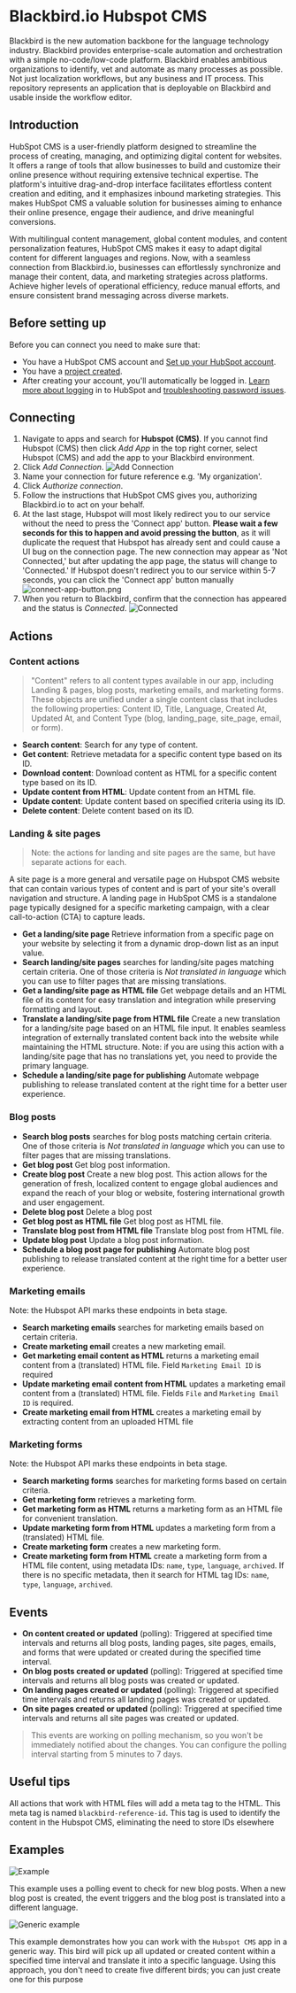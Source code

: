 # Blackbird.io Hubspot CMS

Blackbird is the new automation backbone for the language technology industry. Blackbird provides enterprise-scale automation and orchestration with a simple no-code/low-code platform. Blackbird enables ambitious organizations to identify, vet and automate as many processes as possible. Not just localization workflows, but any business and IT process. This repository represents an application that is deployable on Blackbird and usable inside the workflow editor.

## Introduction

<!-- begin docs -->

HubSpot CMS is a user-friendly platform designed to streamline the process of creating, managing, and optimizing digital content for websites. It offers a range of tools that allow businesses to build and customize their online presence without requiring extensive technical expertise. The platform's intuitive drag-and-drop interface facilitates effortless content creation and editing, and it emphasizes inbound marketing strategies. This makes HubSpot CMS a valuable solution for businesses aiming to enhance their online presence, engage their audience, and drive meaningful conversions.

With multilingual content management, global content modules, and content personalization features, HubSpot CMS makes it easy to adapt digital content for different languages and regions. Now, with a seamless connection from Blackbird.io, businesses can effortlessly synchronize and manage their content, data, and marketing strategies across platforms. Achieve higher levels of operational efficiency, reduce manual efforts, and ensure consistent brand messaging across diverse markets.

## Before setting up

Before you can connect you need to make sure that:

- You have a HubSpot CMS account and [Set up your HubSpot account](https://knowledge.hubspot.com/get-started/set-up-your-account).
- You have a [project created](https://app.hubspot.com/academy/43682681/lessons/1054824/5082).
- After creating your account, you'll automatically be logged in. [Learn more about logging](https://knowledge.hubspot.com/account/why-can-t-i-log-into-hubspot) in to HubSpot and [troubleshooting password issues](https://knowledge.hubspot.com/account/reset-user-passwords).

## Connecting

1. Navigate to apps and search for **Hubspot (CMS)**. If you cannot find Hubspot (CMS) then click _Add App_ in the top right corner, select Hubspot (CMS) and add the app to your Blackbird environment.
2. Click _Add Connection_.
   ![Add Connection](image/README/connection.png)
3. Name your connection for future reference e.g. 'My organization'.
4. Click _Authorize connection_.
5. Follow the instructions that HubSpot CMS gives you, authorizing Blackbird.io to act on your behalf.
6. At the last stage, Hubspot will most likely redirect you to our service without the need to press the 'Connect app' button. <b>Please wait a few seconds for this to happen and avoid pressing the button</b>, as it will duplicate the request that Hubspot has already sent and could cause a UI bug on the connection page. The new connection may appear as 'Not Connected,' but after updating the app page, the status will change to 'Connected.' If Hubspot doesn't redirect you to our service within 5-7 seconds, you can click the 'Connect app' button manually
![connect-app-button.png](image/README/connect-app-button.png)
7. When you return to Blackbird, confirm that the connection has appeared and the status is _Connected_.
   ![Connected](image/README/connected.png)

## Actions

### Content actions

> "Content" refers to all content types available in our app, including Landing & pages, blog posts, marketing emails, and marketing forms. These objects are unified under a single content class that includes the following properties: Content ID, Title, Language, Created At, Updated At, and Content Type (blog, landing_page, site_page, email, or form).

- **Search content**: Search for any type of content.
- **Get content**: Retrieve metadata for a specific content type based on its ID.
- **Download content**: Download content as HTML for a specific content type based on its ID.
- **Update content from HTML**: Update content from an HTML file.
- **Update content**: Update content based on specified criteria using its ID.
- **Delete content**: Delete content based on its ID.

### Landing & site pages

> Note: the actions for landing and site pages are the same, but have separate actions for each.

A site page is a more general and versatile page on Hubspot CMS website that can contain various types of content and is part of your site's overall navigation and structure. A landing page in HubSpot CMS is a standalone page typically designed for a specific marketing campaign, with a clear call-to-action (CTA) to capture leads.

- **Get a landing/site page** Retrieve information from a specific page on your website by selecting it from a dynamic drop-down list as an input value.
- **Search landing/site pages** searches for landing/site pages matching certain criteria. One of those criteria is _Not translated in language_ which you can use to filter pages that are missing translations.
- **Get a landing/site page as HTML file** Get webpage details and an HTML file of its content for easy translation and integration while preserving formatting and layout.
- **Translate a landing/site page from HTML file** Create a new translation for a landing/site page based on an HTML file input. It enables seamless integration of externally translated content back into the website while maintaining the HTML structure. Note: if you are using this action with a landing/site page that has no translations yet, you need to provide the primary language.
- **Schedule a landing/site page for publishing** Automate webpage publishing to release translated content at the right time for a better user experience.

### Blog posts

- **Search blog posts** searches for blog posts matching certain criteria. One of those criteria is _Not translated in language_ which you can use to filter pages that are missing translations.
- **Get blog post** Get blog post information.
- **Create blog post** Create a new blog post. This action allows for the generation of fresh, localized content to engage global audiences and expand the reach of your blog or website, fostering international growth and user engagement.
- **Delete blog post** Delete a blog post
- **Get blog post as HTML file** Get blog post as HTML file.
- **Translate blog post from HTML file** Translate blog post from HTML file.
- **Update blog post** Update a blog post information.
- **Schedule a blog post page for publishing** Automate blog post publishing to release translated content at the right time for a better user experience.

### Marketing emails

Note: the Hubspot API marks these endpoints in beta stage.

- **Search marketing emails** searches for marketing emails based on certain criteria.
- **Create marketing email** creates a new marketing email.
- **Get marketing email content as HTML** returns a marketing email content from a (translated) HTML file. Field `Marketing Email ID` is required 
- **Update marketing email content from HTML** updates a marketing email content from a (translated) HTML file. Fields `File` and `Marketing Email ID` is required.
- **Create marketing email from HTML** creates a marketing email by extracting content from an uploaded HTML file

### Marketing forms

Note: the Hubspot API marks these endpoints in beta stage.

- **Search marketing forms** searches for marketing forms based on certain criteria.
- **Get marketing form** retrieves a marketing form.
- **Get marketing form as HTML** returns a marketing form as an HTML file for convenient translation.
- **Update marketing form from HTML** updates a marketing form from a (translated) HTML file.
- **Create marketing form** creates a new marketing form.
- **Create marketing form from HTML** create a marketing form from a HTML file content, using metadata IDs: `name`, `type`, `language`, `archived`. If there is no specific metadata, then it search for HTML tag IDs: `name`, `type`, `language`, `archived`.

## Events

- **On content created or updated** (polling): Triggered at specified time intervals and returns all blog posts, landing pages, site pages, emails, and forms that were updated or created during the specified time interval.
- **On blog posts created or updated** (polling): Triggered at specified time intervals and returns all blog posts was created or updated.
- **On landing pages created or updated** (polling): Triggered at specified time intervals and returns all landing pages was created or updated.
- **On site pages created or updated** (polling): Triggered at specified time intervals and returns all site pages was created or updated.

> This events are working on polling mechanism, so you won't be immediately notified about the changes. You can configure the polling interval starting from 5 minutes to 7 days.

## Useful tips

All actions that work with HTML files will add a meta tag to the HTML. This meta tag is named `blackbird-reference-id`. This tag is used to identify the content in the Hubspot CMS, eliminating the need to store IDs elsewhere

## Examples

![Example](image/README/Event-example.png)

This example uses a polling event to check for new blog posts. When a new blog post is created, the event triggers and the blog post is translated into a different language.

![Generic example](image/README/generic-bird.png)

This example demonstrates how you can work with the `Hubspot CMS` app in a generic way. This bird will pick up all updated or created content within a specified time interval and translate it into a specific language. Using this approach, you don't need to create five different birds; you can just create one for this purpose

<!-- end docs -->
